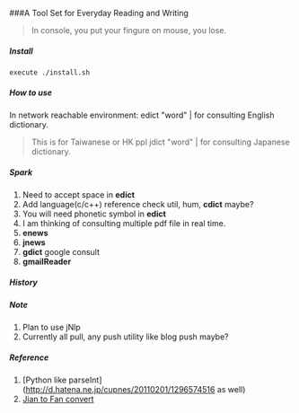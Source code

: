 ###A Tool Set for Everyday Reading and Writing
>In console, you put your fingure on mouse, you lose.

##### Install
	execute ./install.sh

##### How to use
In network reachable environment:
edict "word" | for consulting English dictionary.
>This is for Taiwanese or HK ppl
jdict "word" | for consulting Japanese dictionary.

##### Spark
1. Need to accept space in **edict**
2. Add language(c/c++) reference check util, hum, **cdict** maybe?
3. You will need phonetic symbol in **edict**
4. I am thinking of consulting multiple pdf file in real time.
5. **enews**
6. **jnews**
7. **gdict** google consult
8. **gmailReader**

##### History

##### Note
1. Plan to use jNlp
2. Currently all pull, any push utility like blog push maybe?

##### Reference
1. [Python like parseInt](http://d.hatena.ne.jp/cupnes/20110201/1296574516 as well)
2. [Jian to Fan convert](https://code.google.com/p/python-jianfan/)

